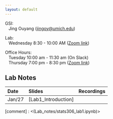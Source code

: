 ```yaml
---
layout: default
---
```



GSI:\
&nbsp;&nbsp; Jing Ouyang (jingoy@umich.edu)

Lab: \
&nbsp;&nbsp; Wednesday 8:30 - 10:00 AM ([Zoom link](https://umich.zoom.us/j/93970306278)) 

Office Hours:  
&nbsp;&nbsp; Tuesday 10:00 am - 11:30 am (On Slack) \
&nbsp;&nbsp; Thursday 7:00 pm - 8:30 pm ([Zoom link](https://umich.zoom.us/j/93970306278)) 


## Lab Notes

| Date       | Slides          | Recordings |
|:-------------|:------------------|:------|
|  Jan/27          | [Lab1_Introduction] |   |


[comment] : <(Lab_notes/stats306_lab1.ipynb)>
